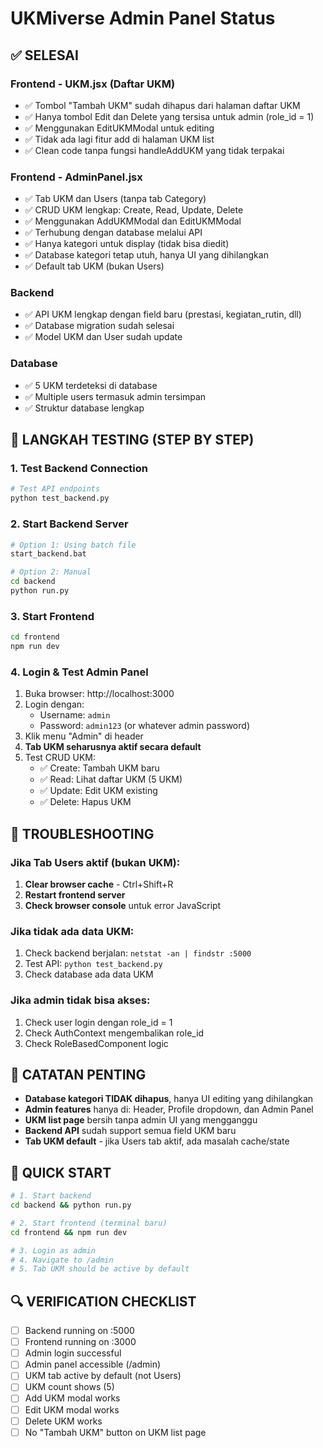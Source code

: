 # UKMiverse Admin Panel Status

## ✅ SELESAI

### Frontend - UKM.jsx (Daftar UKM)
- ✅ Tombol "Tambah UKM" sudah dihapus dari halaman daftar UKM
- ✅ Hanya tombol Edit dan Delete yang tersisa untuk admin (role_id = 1)
- ✅ Menggunakan EditUKMModal untuk editing
- ✅ Tidak ada lagi fitur add di halaman UKM list
- ✅ Clean code tanpa fungsi handleAddUKM yang tidak terpakai

### Frontend - AdminPanel.jsx  
- ✅ Tab UKM dan Users (tanpa tab Category)
- ✅ CRUD UKM lengkap: Create, Read, Update, Delete
- ✅ Menggunakan AddUKMModal dan EditUKMModal
- ✅ Terhubung dengan database melalui API
- ✅ Hanya kategori untuk display (tidak bisa diedit)
- ✅ Database kategori tetap utuh, hanya UI yang dihilangkan
- ✅ Default tab UKM (bukan Users)

### Backend
- ✅ API UKM lengkap dengan field baru (prestasi, kegiatan_rutin, dll)
- ✅ Database migration sudah selesai
- ✅ Model UKM dan User sudah update

### Database
- ✅ 5 UKM terdeteksi di database
- ✅ Multiple users termasuk admin tersimpan
- ✅ Struktur database lengkap

## 🔄 LANGKAH TESTING (STEP BY STEP)

### 1. **Test Backend Connection**
```bash
# Test API endpoints
python test_backend.py
```

### 2. **Start Backend Server**
```bash
# Option 1: Using batch file
start_backend.bat

# Option 2: Manual
cd backend
python run.py
```

### 3. **Start Frontend**
```bash
cd frontend
npm run dev
```

### 4. **Login & Test Admin Panel**
1. Buka browser: http://localhost:3000
2. Login dengan: 
   - Username: `admin`
   - Password: `admin123` (or whatever admin password)
3. Klik menu "Admin" di header
4. **Tab UKM seharusnya aktif secara default**
5. Test CRUD UKM:
   - ✅ Create: Tambah UKM baru
   - ✅ Read: Lihat daftar UKM (5 UKM)
   - ✅ Update: Edit UKM existing  
   - ✅ Delete: Hapus UKM

## 🐛 TROUBLESHOOTING

### Jika Tab Users aktif (bukan UKM):
1. **Clear browser cache** - Ctrl+Shift+R
2. **Restart frontend server**
3. **Check browser console** untuk error JavaScript

### Jika tidak ada data UKM:
1. Check backend berjalan: `netstat -an | findstr :5000`
2. Test API: `python test_backend.py`  
3. Check database ada data UKM

### Jika admin tidak bisa akses:
1. Check user login dengan role_id = 1
2. Check AuthContext mengembalikan role_id
3. Check RoleBasedComponent logic

## 📝 CATATAN PENTING

- **Database kategori TIDAK dihapus**, hanya UI editing yang dihilangkan
- **Admin features** hanya di: Header, Profile dropdown, dan Admin Panel
- **UKM list page** bersih tanpa admin UI yang mengganggu
- **Backend API** sudah support semua field UKM baru
- **Tab UKM default** - jika Users tab aktif, ada masalah cache/state

## 🎯 QUICK START

```bash
# 1. Start backend
cd backend && python run.py

# 2. Start frontend (terminal baru)
cd frontend && npm run dev

# 3. Login as admin
# 4. Navigate to /admin
# 5. Tab UKM should be active by default
```

## 🔍 VERIFICATION CHECKLIST

- [ ] Backend running on :5000
- [ ] Frontend running on :3000  
- [ ] Admin login successful
- [ ] Admin panel accessible (/admin)
- [ ] UKM tab active by default (not Users)
- [ ] UKM count shows (5) 
- [ ] Add UKM modal works
- [ ] Edit UKM modal works
- [ ] Delete UKM works
- [ ] No "Tambah UKM" button on UKM list page
